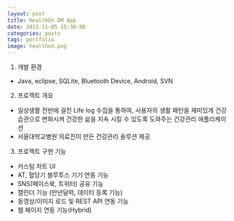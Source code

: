 ```yaml
---
layout: post
title: HealthOn DM App
date: 2013-11-05 15:30:00 
categories: posts 
tags: portfolio
image: healthon.png
---
```


1) 개발 환경  
 - Java, eclipse, SQLite, Bluetooth Device, Android, SVN  
 
2) 프로젝트 개요  
 - 일상생활 전반에 걸친 Life log 수집을 통하여, 사용자의 생활 패턴을 재미있게 건강습관으로 변화시켜 건강한 삶을 지속 시킬 수 있도록 도와주는 건강관리 애플리케이션  
 - 서울대학교병원 의료진이 만든 건강관리 솔루션 제공  

3) 프로젝트 구현 기능  
 - 커스텀 차트 UI  
 - AT, 혈당기 블루투스 기기 연동 기능  
 - SNS(페이스북, 트위터) 공유 기능  
 - 캘린더 기능 (만년달력, 데이터 등록 기능)  
 - 동영상/이미지 로드 및 REST API 연동 기능  
 - 웹 페이지 연동 기능(Hybrid)  
 
